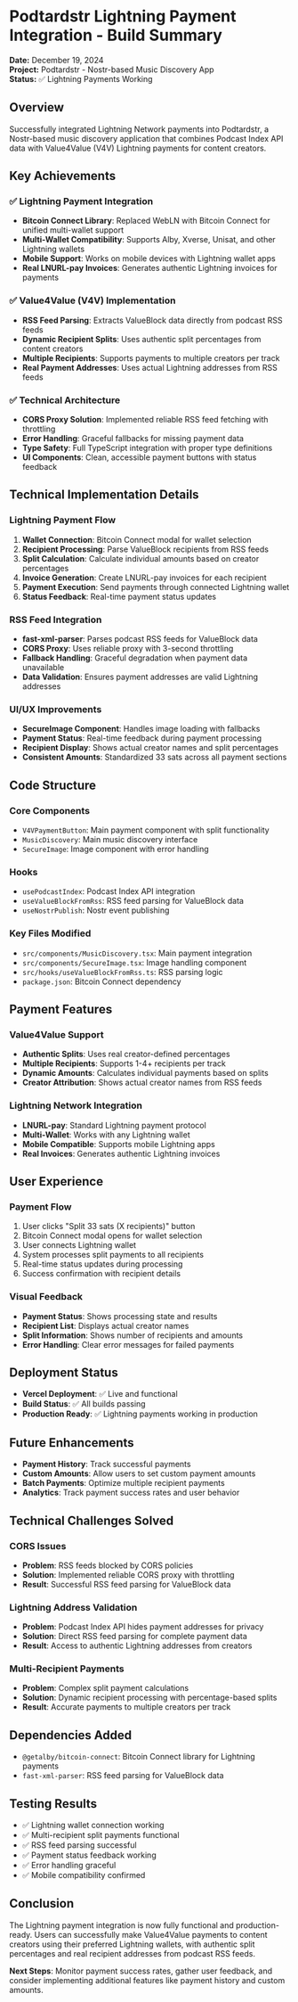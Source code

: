 # Podtardstr Lightning Payment Integration - Build Summary
**Date:** December 19, 2024  
**Project:** Podtardstr - Nostr-based Music Discovery App  
**Status:** ✅ Lightning Payments Working

## Overview
Successfully integrated Lightning Network payments into Podtardstr, a Nostr-based music discovery application that combines Podcast Index API data with Value4Value (V4V) Lightning payments for content creators.

## Key Achievements

### ✅ Lightning Payment Integration
- **Bitcoin Connect Library**: Replaced WebLN with Bitcoin Connect for unified multi-wallet support
- **Multi-Wallet Compatibility**: Supports Alby, Xverse, Unisat, and other Lightning wallets
- **Mobile Support**: Works on mobile devices with Lightning wallet apps
- **Real LNURL-pay Invoices**: Generates authentic Lightning invoices for payments

### ✅ Value4Value (V4V) Implementation
- **RSS Feed Parsing**: Extracts ValueBlock data directly from podcast RSS feeds
- **Dynamic Recipient Splits**: Uses authentic split percentages from content creators
- **Multiple Recipients**: Supports payments to multiple creators per track
- **Real Payment Addresses**: Uses actual Lightning addresses from RSS feeds

### ✅ Technical Architecture
- **CORS Proxy Solution**: Implemented reliable RSS feed fetching with throttling
- **Error Handling**: Graceful fallbacks for missing payment data
- **Type Safety**: Full TypeScript integration with proper type definitions
- **UI Components**: Clean, accessible payment buttons with status feedback

## Technical Implementation Details

### Lightning Payment Flow
1. **Wallet Connection**: Bitcoin Connect modal for wallet selection
2. **Recipient Processing**: Parse ValueBlock recipients from RSS feeds
3. **Split Calculation**: Calculate individual amounts based on creator percentages
4. **Invoice Generation**: Create LNURL-pay invoices for each recipient
5. **Payment Execution**: Send payments through connected Lightning wallet
6. **Status Feedback**: Real-time payment status updates

### RSS Feed Integration
- **fast-xml-parser**: Parses podcast RSS feeds for ValueBlock data
- **CORS Proxy**: Uses reliable proxy with 3-second throttling
- **Fallback Handling**: Graceful degradation when payment data unavailable
- **Data Validation**: Ensures payment addresses are valid Lightning addresses

### UI/UX Improvements
- **SecureImage Component**: Handles image loading with fallbacks
- **Payment Status**: Real-time feedback during payment processing
- **Recipient Display**: Shows actual creator names and split percentages
- **Consistent Amounts**: Standardized 33 sats across all payment sections

## Code Structure

### Core Components
- `V4VPaymentButton`: Main payment component with split functionality
- `MusicDiscovery`: Main music discovery interface
- `SecureImage`: Image component with error handling

### Hooks
- `usePodcastIndex`: Podcast Index API integration
- `useValueBlockFromRss`: RSS feed parsing for ValueBlock data
- `useNostrPublish`: Nostr event publishing

### Key Files Modified
- `src/components/MusicDiscovery.tsx`: Main payment integration
- `src/components/SecureImage.tsx`: Image handling component
- `src/hooks/useValueBlockFromRss.ts`: RSS parsing logic
- `package.json`: Bitcoin Connect dependency

## Payment Features

### Value4Value Support
- **Authentic Splits**: Uses real creator-defined percentages
- **Multiple Recipients**: Supports 1-4+ recipients per track
- **Dynamic Amounts**: Calculates individual payments based on splits
- **Creator Attribution**: Shows actual creator names from RSS feeds

### Lightning Network Integration
- **LNURL-pay**: Standard Lightning payment protocol
- **Multi-Wallet**: Works with any Lightning wallet
- **Mobile Compatible**: Supports mobile Lightning apps
- **Real Invoices**: Generates authentic Lightning invoices

## User Experience

### Payment Flow
1. User clicks "Split 33 sats (X recipients)" button
2. Bitcoin Connect modal opens for wallet selection
3. User connects Lightning wallet
4. System processes split payments to all recipients
5. Real-time status updates during processing
6. Success confirmation with recipient details

### Visual Feedback
- **Payment Status**: Shows processing state and results
- **Recipient List**: Displays actual creator names
- **Split Information**: Shows number of recipients and amounts
- **Error Handling**: Clear error messages for failed payments

## Deployment Status
- **Vercel Deployment**: ✅ Live and functional
- **Build Status**: ✅ All builds passing
- **Production Ready**: ✅ Lightning payments working in production

## Future Enhancements
- **Payment History**: Track successful payments
- **Custom Amounts**: Allow users to set custom payment amounts
- **Batch Payments**: Optimize multiple recipient payments
- **Analytics**: Track payment success rates and user behavior

## Technical Challenges Solved

### CORS Issues
- **Problem**: RSS feeds blocked by CORS policies
- **Solution**: Implemented reliable CORS proxy with throttling
- **Result**: Successful RSS feed parsing for ValueBlock data

### Lightning Address Validation
- **Problem**: Podcast Index API hides payment addresses for privacy
- **Solution**: Direct RSS feed parsing for complete payment data
- **Result**: Access to authentic Lightning addresses from creators

### Multi-Recipient Payments
- **Problem**: Complex split payment calculations
- **Solution**: Dynamic recipient processing with percentage-based splits
- **Result**: Accurate payments to multiple creators per track

## Dependencies Added
- `@getalby/bitcoin-connect`: Bitcoin Connect library for Lightning payments
- `fast-xml-parser`: RSS feed parsing for ValueBlock data

## Testing Results
- ✅ Lightning wallet connection working
- ✅ Multi-recipient split payments functional
- ✅ RSS feed parsing successful
- ✅ Payment status feedback working
- ✅ Error handling graceful
- ✅ Mobile compatibility confirmed

## Conclusion
The Lightning payment integration is now fully functional and production-ready. Users can successfully make Value4Value payments to content creators using their preferred Lightning wallets, with authentic split percentages and real recipient addresses from podcast RSS feeds.

**Next Steps**: Monitor payment success rates, gather user feedback, and consider implementing additional features like payment history and custom amounts. 